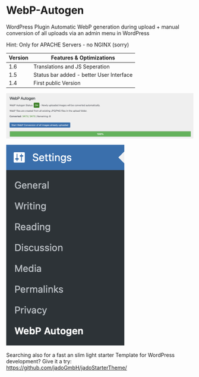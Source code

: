 # WebP-Autogen

WordPress Plugin
Automatic WebP generation during upload + manual conversion of all uploads via an admin menu in WordPress 

Hint: Only for APACHE Servers - no NGINX (sorry)


| Version | Features & Optimizations |
| ------- | ------- |
| 1.6 | Translations and JS Seperation |
| 1.5 | Status bar added - better User Interface |
| 1.4 | First public Version |


![Screenshot WebP Autogen WordPress Plugin](https://github.com/jadoGmbH/WebP-Autogen/blob/main/webp-autogen-screenshot.jpg?raw=true)

![Screenshot WebP Autogen WordPress Plugin Settings](https://github.com/jadoGmbH/WebP-Autogen/blob/main/settings.png?raw=true)


Searching also for a fast an slim light starter Template for WordPress development? Give it a try: https://github.com/jadoGmbH/jadoStarterTheme/
